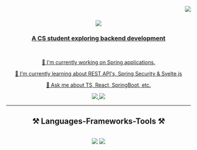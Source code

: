 <img align="right" src="https://visitor-badge.laobi.icu/badge?page_id=vercetti322.vercetti322" />
 
<h1 align="center">
  <a href="https://git.io/typing-svg">
    <img src="https://readme-typing-svg.demolab.com/?font=Righteous&size=35&center=true&vCenter=true&width=500&height=70&duration=4000&lines=Hi+There!+👋;I'm+Jatin+Jindal!;" />
</h1>

<h3 align="center">A CS student exploring backend development</h3>

<br/>

<div align="center">
  
  🔭 I'm currently working on Spring applications.
  
  🌱 I'm currently learning about REST API's, Spring Security & Svelte.js

  💭 Ask me about TS, React, SpringBoot, etc. 
</div>

<div align="center"> 
  <a href="mailto:vercettitommy322@gmail.com">
    <img src="https://img.shields.io/badge/Gmail-333333?style=for-the-badge&logo=gmail&logoColor=blue" />
  </a>
  <a href="https://www.linkedin.com/in/jatinjindal322/">
    <img src="https://img.shields.io/badge/LinkedIn-0077B5?style=for-the-badge&logo=linkedin&logoColor=white" />
  </a>
</div>

<hr/>
 
<h2 align="center">⚒️ Languages-Frameworks-Tools ⚒️</h2>
<br/>
<div align="center">
    <img src="https://skillicons.dev/icons?i=bootstrap,html,css,react,git,maven,c,cpp" />
    <img src="https://skillicons.dev/icons?i=python,typescript,bitbucket,java,postgres,spring,postman,docker" /><br>
</div>
